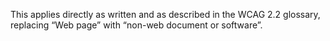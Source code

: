 This applies directly as written and as described in the WCAG 2.2 glossary, replacing “Web page” with “non-web document or software”.